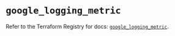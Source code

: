 # `google_logging_metric`

Refer to the Terraform Registry for docs: [`google_logging_metric`](https://registry.terraform.io/providers/hashicorp/google-beta/5.35.0/docs/resources/google_logging_metric).
